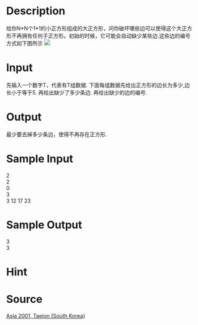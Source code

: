 
# Description

<div class="content">给你N*N个1*1的小正方形组成的大正方形，问你破坏哪些边可以使得这个大正方形不再拥有任何子正方形。初始的时候，它可能会自动缺少某些边.这些边的编号方式如下图所示

<img border="0" src="/source/bzoj/1328/img/aHR0cHM6Ly9seWRzeS5jb20vSnVkZ2VPbmxpbmUvaW1hZ2VzLzEzMjguanBn.jpg"/>
</div>

# Input

<div class="content">先输入一个数字T，代表有T组数据.
下面每组数据先给出正方形的边长为多少,边长小于等于5.
再给出缺少了多少条边.
再给出缺少的边的编号.</div>

# Output

<div class="content">最少要去掉多少条边，使得不再存在正方形.</div>

# Sample Input

<div class="content"><span class="sampledata">2 <br/>
2 <br/>
0 <br/>
3 <br/>
3 12 17 23 </span></div>

# Sample Output

<div class="content"><span class="sampledata">3<br/>
3</span></div>

# Hint

<div class="content"><p></p></div>

# Source

<div class="content"><p><a href="problemset.php?search=Asia 2001, Taejon (South Korea)">Asia 2001, Taejon (South Korea)</a></p></div>

